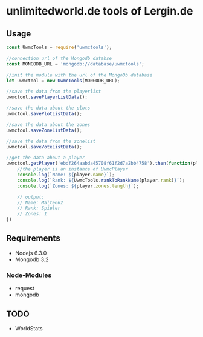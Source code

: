# unlimitedworld.de tools of Lergin.de

## Usage

``` javascript
const UwmcTools = require('uwmctools');

//connection url of the Mongodb databse
const MONGODB_URL = 'mongodb://database/uwmctools';

//init the module with the url of the MongoDb database
let uwmctool = new UwmcTools(MONGODB_URL);

//save the data from the playerlist
uwmctool.savePlayerListData();

//save the data about the plots
uwmctool.savePlotListData();

//save the data about the zones
uwmctool.saveZoneListData();

//save the data from the zonelist
uwmctool.saveVoteListData();

//get the data about a player
uwmctool.getPlayer('ebdf264aabda45708f61f2d7a2bb4758').then(function(player){
    //the player is an instance of UwmcPlayer
    console.log(`Name: ${player.name}`);
    console.log(`Rank: ${UwmcTools.rankToRankName(player.rank)}`);
    console.log(`Zones: ${player.zones.length}`);

    // output:
    // Name: Malte662
    // Rank: Spieler
    // Zones: 1
})
```

## Requirements
* Nodejs 6.3.0
* Mongodb 3.2

### Node-Modules
* request
* mongodb


## TODO

* WorldStats
